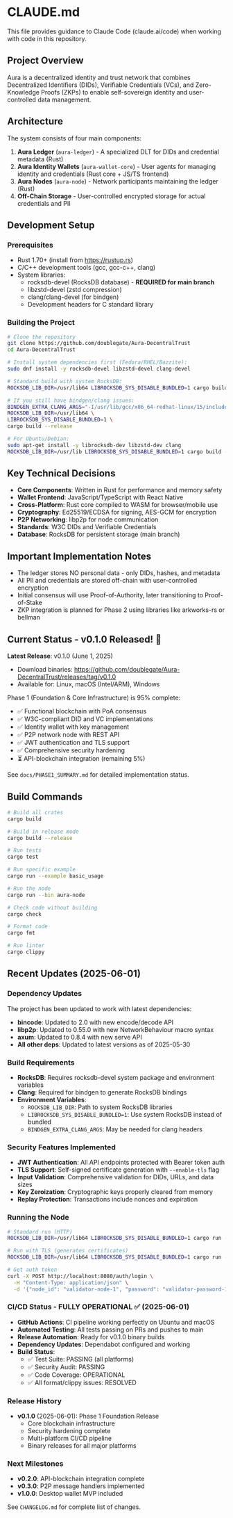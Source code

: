 # CLAUDE.md

This file provides guidance to Claude Code (claude.ai/code) when working with code in this repository.

## Project Overview

Aura is a decentralized identity and trust network that combines Decentralized Identifiers (DIDs), Verifiable Credentials (VCs), and Zero-Knowledge Proofs (ZKPs) to enable self-sovereign identity and user-controlled data management.

## Architecture

The system consists of four main components:

1. **Aura Ledger** (`aura-ledger`) - A specialized DLT for DIDs and credential metadata (Rust)
2. **Aura Identity Wallets** (`aura-wallet-core`) - User agents for managing identity and credentials (Rust core + JS/TS frontend)
3. **Aura Nodes** (`aura-node`) - Network participants maintaining the ledger (Rust)
4. **Off-Chain Storage** - User-controlled encrypted storage for actual credentials and PII

## Development Setup

### Prerequisites

- Rust 1.70+ (install from https://rustup.rs)
- C/C++ development tools (gcc, gcc-c++, clang)
- System libraries:
  - rocksdb-devel (RocksDB database) - **REQUIRED for main branch**
  - libzstd-devel (zstd compression)
  - clang/clang-devel (for bindgen)
  - Development headers for C standard library

### Building the Project

```bash
# Clone the repository
git clone https://github.com/doublegate/Aura-DecentralTrust
cd Aura-DecentralTrust

# Install system dependencies first (Fedora/RHEL/Bazzite):
sudo dnf install -y rocksdb-devel libzstd-devel clang-devel

# Standard build with system RocksDB:
ROCKSDB_LIB_DIR=/usr/lib64 LIBROCKSDB_SYS_DISABLE_BUNDLED=1 cargo build --release

# If you still have bindgen/clang issues:
BINDGEN_EXTRA_CLANG_ARGS="-I/usr/lib/gcc/x86_64-redhat-linux/15/include" \
ROCKSDB_LIB_DIR=/usr/lib64 \
LIBROCKSDB_SYS_DISABLE_BUNDLED=1 \
cargo build --release

# For Ubuntu/Debian:
sudo apt-get install -y librocksdb-dev libzstd-dev clang
ROCKSDB_LIB_DIR=/usr/lib LIBROCKSDB_SYS_DISABLE_BUNDLED=1 cargo build --release
```

## Key Technical Decisions

- **Core Components**: Written in Rust for performance and memory safety
- **Wallet Frontend**: JavaScript/TypeScript with React Native
- **Cross-Platform**: Rust core compiled to WASM for browser/mobile use
- **Cryptography**: Ed25519/ECDSA for signing, AES-GCM for encryption
- **P2P Networking**: libp2p for node communication
- **Standards**: W3C DIDs and Verifiable Credentials
- **Database**: RocksDB for persistent storage (main branch)

## Important Implementation Notes

- The ledger stores NO personal data - only DIDs, hashes, and metadata
- All PII and credentials are stored off-chain with user-controlled encryption
- Initial consensus will use Proof-of-Authority, later transitioning to Proof-of-Stake
- ZKP integration is planned for Phase 2 using libraries like arkworks-rs or bellman

## Current Status - v0.1.0 Released! 🚀

**Latest Release**: v0.1.0 (June 1, 2025)
- Download binaries: https://github.com/doublegate/Aura-DecentralTrust/releases/tag/v0.1.0
- Available for: Linux, macOS (Intel/ARM), Windows

Phase 1 (Foundation & Core Infrastructure) is 95% complete:

- ✅ Functional blockchain with PoA consensus
- ✅ W3C-compliant DID and VC implementations  
- ✅ Identity wallet with key management
- ✅ P2P network node with REST API
- ✅ JWT authentication and TLS support
- ✅ Comprehensive security hardening
- ⏳ API-blockchain integration (remaining 5%)

See `docs/PHASE1_SUMMARY.md` for detailed implementation status.

## Build Commands

```bash
# Build all crates
cargo build

# Build in release mode
cargo build --release

# Run tests
cargo test

# Run specific example
cargo run --example basic_usage

# Run the node
cargo run --bin aura-node

# Check code without building
cargo check

# Format code
cargo fmt

# Run linter
cargo clippy
```

## Recent Updates (2025-06-01)

### Dependency Updates
The project has been updated to work with latest dependencies:
- **bincode**: Updated to 2.0 with new encode/decode API
- **libp2p**: Updated to 0.55.0 with new NetworkBehaviour macro syntax
- **axum**: Updated to 0.8.4 with new serve API
- **All other deps**: Updated to latest versions as of 2025-05-30

### Build Requirements
- **RocksDB**: Requires rocksdb-devel system package and environment variables
- **Clang**: Required for bindgen to generate RocksDB bindings
- **Environment Variables**:
  - `ROCKSDB_LIB_DIR`: Path to system RocksDB libraries
  - `LIBROCKSDB_SYS_DISABLE_BUNDLED=1`: Use system RocksDB instead of bundled
  - `BINDGEN_EXTRA_CLANG_ARGS`: May be needed for clang headers

### Security Features Implemented
- **JWT Authentication**: All API endpoints protected with Bearer token auth
- **TLS Support**: Self-signed certificate generation with `--enable-tls` flag
- **Input Validation**: Comprehensive validation for DIDs, URLs, and data sizes
- **Key Zeroization**: Cryptographic keys properly cleared from memory
- **Replay Protection**: Transactions include nonces and expiration

### Running the Node
```bash
# Standard run (HTTP)
ROCKSDB_LIB_DIR=/usr/lib64 LIBROCKSDB_SYS_DISABLE_BUNDLED=1 cargo run --bin aura-node

# Run with TLS (generates certificates)
ROCKSDB_LIB_DIR=/usr/lib64 LIBROCKSDB_SYS_DISABLE_BUNDLED=1 cargo run --bin aura-node -- --enable-tls

# Get auth token
curl -X POST http://localhost:8080/auth/login \
  -H "Content-Type: application/json" \
  -d '{"node_id": "validator-node-1", "password": "validator-password-1"}'
```

### CI/CD Status - FULLY OPERATIONAL ✅ (2025-06-01)
- **GitHub Actions**: CI pipeline working perfectly on Ubuntu and macOS
- **Automated Testing**: All tests passing on PRs and pushes to main
- **Release Automation**: Ready for v0.1.0 binary builds
- **Dependency Updates**: Dependabot configured and working
- **Build Status**: 
  - ✅ Test Suite: PASSING (all platforms)
  - ✅ Security Audit: PASSING
  - ✅ Code Coverage: OPERATIONAL
  - ✅ All format/clippy issues: RESOLVED

### Release History
- **v0.1.0** (2025-06-01): Phase 1 Foundation Release
  - Core blockchain infrastructure
  - Security hardening complete
  - Multi-platform CI/CD pipeline
  - Binary releases for all major platforms

### Next Milestones
- **v0.2.0**: API-blockchain integration complete
- **v0.3.0**: P2P message handlers implemented
- **v1.0.0**: Desktop wallet MVP included

See `CHANGELOG.md` for complete list of changes.
